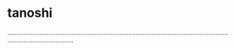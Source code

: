 # tanoshi
.................................................................................................................................................................